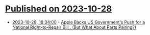# [Published on 2023-10-28](index.md)

* [2023-10-28, 18:34:00](https://apple.slashdot.org/story/23/10/28/0643215/apple-backs-us-governments-push-for-a-national-right-to-repair-bill--but-what-about-parts-pairing?utm_source=rss1.0mainlinkanon&utm_medium=feed) - [Apple Backs US Government's Push for a National Right-to-Repair Bill .  (But What About Parts Pairing?)](https://apple.slashdot.org/story/23/10/28/0643215/apple-backs-us-governments-push-for-a-national-right-to-repair-bill--but-what-about-parts-pairing?utm_source=rss1.0mainlinkanon&utm_medium=feed)
